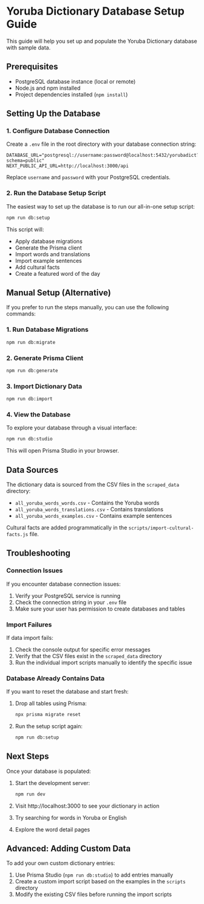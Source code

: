 # Yoruba Dictionary Database Setup Guide

This guide will help you set up and populate the Yoruba Dictionary database with sample data.

## Prerequisites

- PostgreSQL database instance (local or remote)
- Node.js and npm installed
- Project dependencies installed (`npm install`)

## Setting Up the Database

### 1. Configure Database Connection

Create a `.env` file in the root directory with your database connection string:

```env
DATABASE_URL="postgresql://username:password@localhost:5432/yorubadict?schema=public"
NEXT_PUBLIC_API_URL=http://localhost:3000/api
```

Replace `username` and `password` with your PostgreSQL credentials.

### 2. Run the Database Setup Script

The easiest way to set up the database is to run our all-in-one setup script:

```bash
npm run db:setup
```

This script will:
- Apply database migrations
- Generate the Prisma client
- Import words and translations
- Import example sentences
- Add cultural facts
- Create a featured word of the day

## Manual Setup (Alternative)

If you prefer to run the steps manually, you can use the following commands:

### 1. Run Database Migrations

```bash
npm run db:migrate
```

### 2. Generate Prisma Client

```bash
npm run db:generate
```

### 3. Import Dictionary Data

```bash
npm run db:import
```

### 4. View the Database

To explore your database through a visual interface:

```bash
npm run db:studio
```

This will open Prisma Studio in your browser.

## Data Sources

The dictionary data is sourced from the CSV files in the `scraped_data` directory:

- `all_yoruba_words_words.csv` - Contains the Yoruba words
- `all_yoruba_words_translations.csv` - Contains translations
- `all_yoruba_words_examples.csv` - Contains example sentences

Cultural facts are added programmatically in the `scripts/import-cultural-facts.js` file.

## Troubleshooting

### Connection Issues

If you encounter database connection issues:

1. Verify your PostgreSQL service is running
2. Check the connection string in your `.env` file
3. Make sure your user has permission to create databases and tables

### Import Failures

If data import fails:

1. Check the console output for specific error messages
2. Verify that the CSV files exist in the `scraped_data` directory
3. Run the individual import scripts manually to identify the specific issue

### Database Already Contains Data

If you want to reset the database and start fresh:

1. Drop all tables using Prisma:
   ```bash
   npx prisma migrate reset
   ```

2. Run the setup script again:
   ```bash
   npm run db:setup
   ```

## Next Steps

Once your database is populated:

1. Start the development server:
   ```bash
   npm run dev
   ```

2. Visit http://localhost:3000 to see your dictionary in action
3. Try searching for words in Yoruba or English
4. Explore the word detail pages

## Advanced: Adding Custom Data

To add your own custom dictionary entries:

1. Use Prisma Studio (`npm run db:studio`) to add entries manually
2. Create a custom import script based on the examples in the `scripts` directory
3. Modify the existing CSV files before running the import scripts 